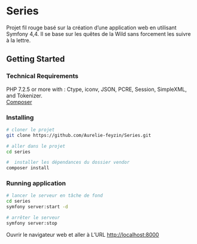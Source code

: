 # Series

Projet fil rouge basé sur la création d’une application web en utilisant Symfony 4,4.
Il se base sur les quêtes de la Wild sans forcement les suivre à la lettre.

## Getting Started

### Technical Requirements

PHP 7.2.5 or more with : Ctype, iconv, JSON, PCRE, Session, SimpleXML, and Tokenizer.  
[Composer](https://getcomposer.org/download/)

### Installing

```bash
# cloner le projet
git clone https://github.com/Aurelie-feyzin/Series.git

# aller dans le projet
cd series

#  installer les dépendances du dossier vendor
composer install
```

### Running application

```bash
# lancer le serveur en tâche de fond
cd series
symfony server:start -d

# arrêter le serveur
symfony server:stop
```

Ouvrir le navigateur web et aller à L’URL <http://localhost:8000>
